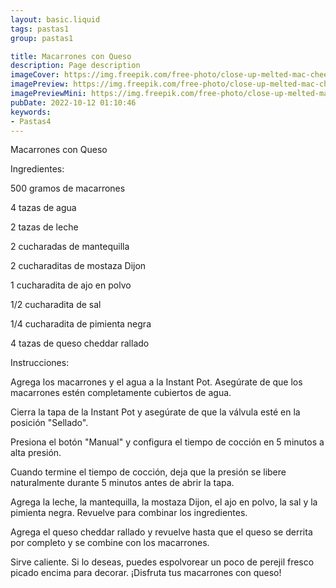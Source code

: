 ```yaml
---
layout: basic.liquid
tags: pastas1
group: pastas1

title: Macarrones con Queso 
description: Page description
imageCover: https://img.freepik.com/free-photo/close-up-melted-mac-cheese_23-2149286850.jpg?w=740&t=st=1677192747~exp=1677193347~hmac=390ffe9456b49609fc1f30d13889e79ed6c5260e5b3da5e4efbe851035a7ac7d
imagePreview: https://img.freepik.com/free-photo/close-up-melted-mac-cheese_23-2149286850.jpg?w=740&t=st=1677192747~exp=1677193347~hmac=390ffe9456b49609fc1f30d13889e79ed6c5260e5b3da5e4efbe851035a7ac7d
imagePreviewMini: https://img.freepik.com/free-photo/close-up-melted-mac-cheese_23-2149286850.jpg?w=740&t=st=1677192747~exp=1677193347~hmac=390ffe9456b49609fc1f30d13889e79ed6c5260e5b3da5e4efbe851035a7ac7d
pubDate: 2022-10-12 01:10:46
keywords:
- Pastas4
---
```


Macarrones con Queso 

Ingredientes:

500 gramos de macarrones

4 tazas de agua

2 tazas de leche

2 cucharadas de mantequilla

2 cucharaditas de mostaza Dijon

1 cucharadita de ajo en polvo

1/2 cucharadita de sal

1/4 cucharadita de pimienta negra

4 tazas de queso cheddar rallado

Instrucciones:

Agrega los macarrones y el agua a la Instant Pot. Asegúrate de que los macarrones estén completamente cubiertos de agua.

Cierra la tapa de la Instant Pot y asegúrate de que la válvula esté en la posición "Sellado".

Presiona el botón "Manual" y configura el tiempo de cocción en 5 minutos a alta presión.

Cuando termine el tiempo de cocción, deja que la presión se libere naturalmente durante 5 minutos antes de abrir la tapa.

Agrega la leche, la mantequilla, la mostaza Dijon, el ajo en polvo, la sal y la pimienta negra. Revuelve para combinar los ingredientes.

Agrega el queso cheddar rallado y revuelve hasta que el queso se derrita por completo y se combine con los macarrones.

Sirve caliente. Si lo deseas, puedes espolvorear un poco de perejil fresco picado encima para decorar. ¡Disfruta tus macarrones con queso!



